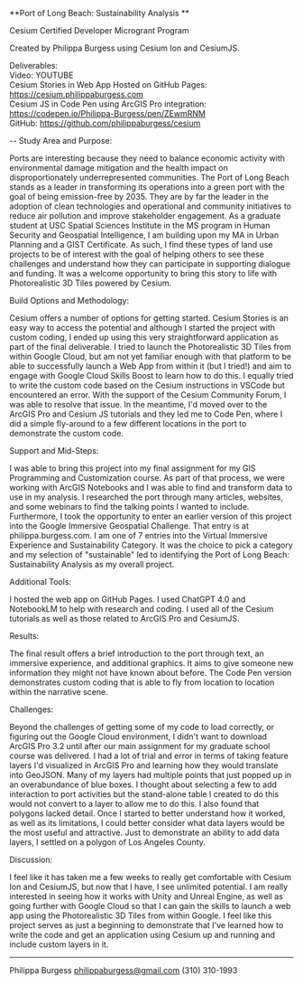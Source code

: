 **Port of Long Beach: Sustainability Analysis **

Cesium Certified Developer Microgrant Program 

Created by Philippa Burgess using Cesium Ion and CesiumJS. 

Deliverables: <br>
Video: YOUTUBE <br>
Cesium Stories in Web App Hosted on GitHub Pages: https://cesium.philippaburgess.com <br>
Cesium JS in Code Pen using ArcGIS Pro integration: https://codepen.io/Philippa-Burgess/pen/ZEwmRNM <br>
GitHub: https://github.com/philippaburgess/cesium <br>

-- 
Study Area and Purpose: 

Ports are interesting because they need to balance economic activity with environmental damage mitigation and the health impact on disproportionately underrepresented communities. The Port of Long Beach stands as a leader in transforming its operations into a green port with the goal of being emission-free by 2035. They are by far the leader in the adoption of clean technologies and operational and community initiatives to reduce air pollution and improve stakeholder engagement. As a graduate student at USC Spatial Sciences Institute in the MS program in Human Security and Geospatial Intelligence, I am building upon my MA in Urban Planning and a GIST Certificate. As such, I find these types of land use projects to be of interest with the goal of helping others to see these challenges and understand how they can participate in supporting dialogue and funding. It was a welcome opportunity to bring this story to life with Photorealistic 3D Tiles powered by Cesium. 

Build Options and Methodology: 

Cesium offers a number of options for getting started. Cesium Stories is an easy way to access the potential and although I started the project with custom coding, I ended up using this very straightforward application as part of the final deliverable. I tried to launch the Photorealistic 3D Tiles from within Google Cloud, but am not yet familiar enough with that platform to be able to successfully launch a Web App from within it (but I tried!) and aim to engage with Google Cloud Skills Boost to learn how to do this. I equally tried to write the custom code based on the Cesium instructions in VSCode but encountered an error. With the support of the Cesium Community Forum, I was able to resolve that issue. In the meantime, I'd moved over to the ArcGIS Pro and Cesium JS tutorials and they led me to Code Pen, where I did a simple fly-around to a few different locations in the port to demonstrate the custom code. 

Support and Mid-Steps:

I was able to bring this project into my final assignment for my GIS Programming and Customization course. As part of that process, we were working with ArcGIS Notebooks and I was able to find and transform data to use in my analysis. I researched the port through many articles, websites, and some webinars to find the talking points I wanted to include. Furthermore, I took the opportunity to enter an earlier version of this project into the Google Immersive Geospatial Challenge. That entry is at philippa.burgess.com. I am one of 7 entries into the Virtual Immersive Experience and Sustainability Category. It was the choice to pick a category and my selection of "sustainable" led to identifying the Port of Long Beach: Sustainability Analysis as my overall project.

Additional Tools: 

I hosted the web app on GitHub Pages. I used ChatGPT 4.0 and NotebookLM to help with research and coding. I used all of the Cesium tutorials as well as those related to ArcGIS Pro and CesiumJS.

Results: 

The final result offers a brief introduction to the port through text, an immersive experience, and additional graphics. It aims to give someone new information they might not have known about before. The Code Pen version demonstrates custom coding that is able to fly from location to location within the narrative scene. 

Challenges: 

Beyond the challenges of getting some of my code to load correctly, or figuring out the Google Cloud environment, I didn't want to download ArcGIS Pro 3.2 until after our main assignment for my graduate school course was delivered. I had a lot of trial and error in terms of taking feature layers I'd visualized in ArcGIS Pro and learning how they would translate into GeoJSON. Many of my layers had multiple points that just popped up in an overabundance of blue boxes. I thought about selecting a few to add interaction to port activities but the stand-alone table I created to do this would not convert to a layer to allow me to do this. I also found that polygons lacked detail. Once I started to better understand how it worked, as well as its limitations, I could better consider what data layers would be the most useful and attractive. Just to demonstrate an ability to add data layers, I settled on a polygon of Los Angeles County. 

Discussion: 

I feel like it has taken me a few weeks to really get comfortable with Cesium Ion and CesiumJS, but now that I have, I see unlimited potential. I am really interested in seeing how it works with Unity and Unreal Engine, as well as going further with Google Cloud so that I can gain the skills to launch a web app using the Photorealistic 3D Tiles from within Google. I feel like this project serves as just a beginning to demonstrate that I've learned how to write the code and get an application using Cesium up and running and include custom layers in it. 

___

Philippa Burgess 
philippaburgess@gmail.com 
(310) 310-1993 
